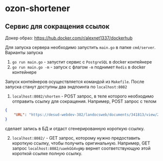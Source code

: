 # ozon-shortener
## Сервис для сокращения ссылок
Докер образ: https://hub.docker.com/r/alexnet1337/dockerhub

Для запуска сервера необходимо запустить `main.go` в папке `cmd/server`. Варианты запуска
1. `go run main.go` - запустит сервис с `PostgreSQL` в docker контейнере
2. `go run main.go -m` - запуск с флагом `-m` поднимет `Redis` в docker контейнере

Запуск контейнеров осуществляется командой из `Makefile`.
После запуска станут доступны два эндпоинта по `localhost:8082`
1. `localhost:8082/shorten` - POST запрос, в теле которого необходимо отправить ссылку для сокращения. Например, POST запрос с телом
```json 
{
    "URL": "https://desud-webdev-382/landocsweb/documents/341813/view/241627"
}
``` 
сделает запись в БД и отдаст сгенерированную короткую ссылку.

2. `localhost:8082/` - GET запрос, которому нужно предоставить короткую ссылку, чтобы получить оригинальную. Например, GET запрос `localhost:8082/uaekGG4vgWp` вернет соответствующую этой короткой ссылке полную ссылку.
